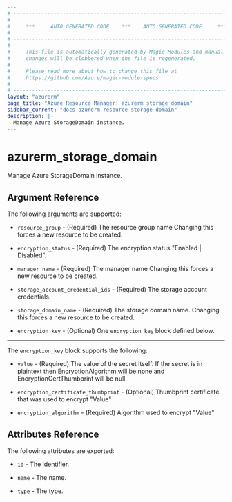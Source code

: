 ```yaml
---
# ----------------------------------------------------------------------------
#
#     ***     AUTO GENERATED CODE    ***    AUTO GENERATED CODE     ***
#
# ----------------------------------------------------------------------------
#
#     This file is automatically generated by Magic Modules and manual
#     changes will be clobbered when the file is regenerated.
#
#     Please read more about how to change this file at
#     https://github.com/Azure/magic-module-specs
#
# ----------------------------------------------------------------------------
layout: "azurerm"
page_title: "Azure Resource Manager: azurerm_storage_domain"
sidebar_current: "docs-azurerm-resource-storage-domain"
description: |-
  Manage Azure StorageDomain instance.
---
```


# azurerm_storage_domain

Manage Azure StorageDomain instance.


## Argument Reference

The following arguments are supported:

* `resource_group` - (Required) The resource group name Changing this forces a new resource to be created.

* `encryption_status` - (Required) The encryption status "Enabled | Disabled".

* `manager_name` - (Required) The manager name Changing this forces a new resource to be created.

* `storage_account_credential_ids` - (Required) The storage account credentials.

* `storage_domain_name` - (Required) The storage domain name. Changing this forces a new resource to be created.

* `encryption_key` - (Optional) One `encryption_key` block defined below.

---

The `encryption_key` block supports the following:

* `value` - (Required) The value of the secret itself. If the secret is in plaintext then EncryptionAlgorithm will be none and EncryptionCertThumbprint will be null.

* `encryption_certificate_thumbprint` - (Optional) Thumbprint certificate that was used to encrypt "Value"

* `encryption_algorithm` - (Required) Algorithm used to encrypt "Value"

## Attributes Reference

The following attributes are exported:

* `id` - The identifier.

* `name` - The name.

* `type` - The type.
